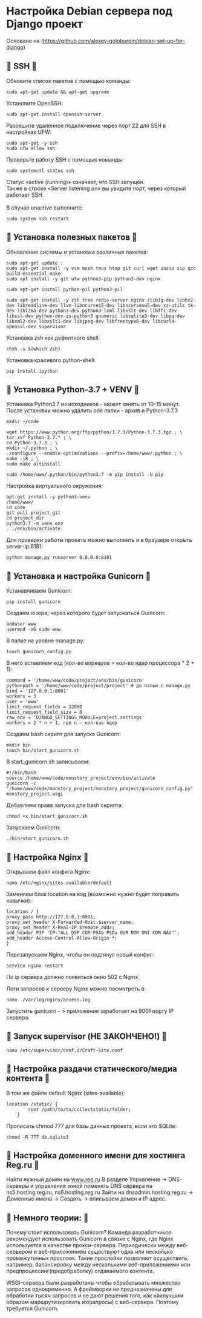 # Настройка Debian сервера под Django проект
Основано на (https://github.com/alexey-goloburdin/debian-set-up-for-django)


## :anger: SSH :anger:


Обновите список пакетов с помощью команды:
```
sudo apt-get update && apt-get upgrade
```

Установите OpenSSH:
```
sudo apt-get install openssh-server
```

Разрешите удаленное подключение через порт 22 для SSH в настройках UFW:
```
sudo apt-get -y ssh 
sudo ufw allow ssh
```
Проверьте работу SSH с помощью команды:
```
sudo systemctl status ssh
```
Статус «active (running)» означает, что SSH запущен. <br>
Также в строке «Server listening on» вы увидите порт, через который работает SSH. <br>
<br>
В случае unactive выполните:
```
sudo system ssh restart
```

## :anger: Установка полезных пакетов :anger:
Обновление системы и установка различных пакетов:
```
sudo apt-get update ; 
sudo apt-get install -y vim mosh tmux htop git curl wget unzip zip gcc build-essential make 
sudo apt install -y git ufw python3-pip python3-dev nginx

sudo apt-get install python-pil python3-pil

sudo apt-get install -y zsh tree redis-server nginx zlib1g-dev libbz2-dev libreadline-dev llvm libncurses5-dev libncursesw5-dev xz-utils tk-dev liblzma-dev python3-dev python3-lxml libxslt-dev libffi-dev libssl-dev python-dev-is-python3 gnumeric libsqlite3-dev libpq-dev libxml2-dev libxslt1-dev libjpeg-dev libfreetype6-dev libcurl4-openssl-dev supervisor 
```

Установка zsh как дефолтного shell:
```
chsh -s $(which zsh)
```

Установка красивого python-shell:
```
pip install ipython
```

## :anger: Установка Python-3.7 + VENV :anger:
Установка Python3.7 из исходников - может занять от 10-15 минут. <br>
После установки можно удалить обе папки - архив и Python-3.7.3
```
mkdir ~/code

wget https://www.python.org/ftp/python/3.7.3/Python-3.7.3.tgz ; \
tar xvf Python-3.7.* ; \
cd Python-3.7.3 ; \
mkdir ~/.python ; \
./configure --enable-optimizations --prefix=/home/www/.python ; \
make -j8 ; \
sudo make altinstall

sudo /home/www/.python/bin/python3.7 -m pip install -U pip
```


Настройка виртуального окружения:
```
apt-get install -y python3-venv
/home/www/
cd code
git pull project_git
cd project_dir
python3.7 -m venv env
. ./env/bin/activate
```
Для проверки работы проекта можно выполнить и в браузере открыть server-ip:8181: 
```
python manage.py runserver 0.0.0.0:8181
```

## :anger: Установка и настройка Gunicorn :anger:
Устанавливаем Gunicorn:
```
pip install gunicorn
```

Создаем юзера, через которого будет запускаться Gunicorn:
```
adduser www
usermod -aG sudo www
```

В папке на уровне manage.py:
```
touch gunicorn_config.py
```

В него вставляем код (кол-во воркеров = кол-во ядер процессора * 2 + 1): 
```
command = '/home/www/code/project/env/bin/gunicorn'
pythonpath = '/home/www/code/project/project' # до папки с manage.py
bind = '127.0.0.1:8001'
workers = 3 
user = 'www'
limit_request_fields = 32000
limit_request_field_size = 0
raw_env = 'DJANGO_SETTINGS_MODULE=project.settings'
workers = 2 * n + 1, где n – кол-вао ядер
```
Создаем bash скрипт для запуска Gunicorn:
```
mkdir bin
touch bin/start_gunicorn.sh
```

В start_gunicorn.sh записываем:
```
#!/bin/bash 
source /home/www/code/monstory_project/env/bin/activate
gunicorn -c "/home/www/code/monstory_project/monstory_project/gunicorn_config.py" monstory_project.wsgi
```

Добавляем права запуска для bash скрипта:
```
chmod +x bin/start_gunicorn.sh
```

Запускаем Gunicorn: 
```
./bin/start_gunicorn.sh
```

## :anger: Настройка Nginx :anger:

Открываем файл конфига Nginx:
```
nano /etc/nginx/sites-available/default
```

Заменяем блок location на код (возможно нужно будет поправить кавычки):
```
location / {
proxy_pass http://127.0.0.1:8001;
proxy_set_header X-Forwarded-Host $server_name;
proxy_set_header X-Real-IP $remote_addr;
add_header P3P 'CP-"ALL DSP COR PSAa PSDa OUR NOR UNI COM NAV"';
add_header Access-Control-Allow-Origin *;
}
```

Перезапускаем Nginx, чтобы он подтянул новый конфиг:
```
service nginx restart
```

По ip сервера должно появиться окно 502 с Nginx.

Логи запросов к серверу Nginx можно посмотреть в: 
```
nano  /var/log/nginx/access.log
```

Запустить gunicorn - > приложение заработает на 8001 порту IP сервера. 

## :anger: Запуск supervisor (НЕ ЗАКОНЧЕНО!) :anger:
```
nano /etc/supervisor/conf.d/Craft-Site.conf
```

## :anger: Настройка раздачи статического/медиа контента :anger:
В том же файле default Nginx (sites-available):
```
location /static/ {
        root /path/to/to/collectstatic/folder;
    }
```

Прописать chmod 777 для базы данных проекта, если это SQLite:

```
chmod -R 777 db.sqlite3
```

## :anger: Настройка доменного имени для хостинга Reg.ru :anger:
Найти нужный домен на www.reg.ru 
В разделе Управление -> DNS-серверы и управление зоной поменять DNS сервера на ns5.hosting.reg.ru, ns6.hosting.reg.ru
Зайти на dnsadmin.hosting.reg.ru -> Доменные имена -> Создать -> вписываем домен и IP адрес. 



## :anger: Немного теории: :anger:
Почему стоит использовать Gunicorn?
Команда разработчиков рекомендует использовать Gunicorn в связке с Nginx, где Nginx используется в качестве прокси-сервера.
Периодически между веб-сервером и веб-приложением существуют одна или несколько промежуточных прослоек. Такие прослойки позволяют осуществить, например, балансировку между несколькими веб-приложениеми или предпроцессинг(предобработку) отдаваемого контента.

WSGI-сервера были разработаны чтобы обрабатывать множество запросов одновременно. А фреймворки не предназначены для обработки тысяч запросов и не дают решения того, как наилучшим образом маршрутизировать их(запросы) с веб-сервера. Поэтому требуется Gunicorn.


